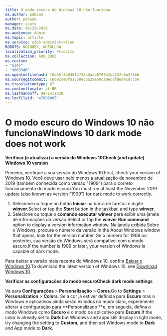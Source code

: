 ```yaml
---
title: O modo escuro do Windows 10 não funciona
ms.author: pebaum
author: pebaum
manager: scotv
ms.date: 08/25/2020
ms.audience: Admin
ms.topic: article
ms.service: o365-administration
ROBOTS: NOINDEX, NOFOLLOW
localization_priority: Priority
ms.collection: Adm_O365
ms.custom:
- "6245"
- "9003346"
ms.openlocfilehash: f0a95f4b045f2735c3aab879941b3237c6a27fb8
ms.sourcegitcommit: c6692ce0fa1358ec3529e59ca0ecdfdea4cdc759
ms.translationtype: HT
ms.contentlocale: pt-BR
ms.lasthandoff: 09/14/2020
ms.locfileid: "47699065"
---
```

# <a name="windows-10-dark-mode-does-not-work"></a><span data-ttu-id="3661b-102">O modo escuro do Windows 10 não funciona</span><span class="sxs-lookup"><span data-stu-id="3661b-102">Windows 10 dark mode does not work</span></span>

<span data-ttu-id="3661b-103">**Verificar (e atualizar) a versão do Windows 10**</span><span class="sxs-lookup"><span data-stu-id="3661b-103">**Check (and update) Windows 10 version**</span></span>

<span data-ttu-id="3661b-104">Primeiro, verifique a sua versão do Windows 10.</span><span class="sxs-lookup"><span data-stu-id="3661b-104">First, check your version of Windows 10.</span></span> <span data-ttu-id="3661b-105">Você deve usar pelo menos a atualização de novembro de 2019 (também conhecida como versão "1909") para o correto funcionamento do modo escuro.</span><span class="sxs-lookup"><span data-stu-id="3661b-105">You must run at least the November 2019 update (also known as version “1909”) for dark mode to work correctly.</span></span>  

1. <span data-ttu-id="3661b-106">Selecione ou toque no botão **Iniciar** na barra de tarefas e digite  **winver**.</span><span class="sxs-lookup"><span data-stu-id="3661b-106">Select or tap the **Start** button in the taskbar, and type  **winver**.</span></span> 
2. <span data-ttu-id="3661b-107">Selecione ou toque o **comando executar winver** para exibir uma janela de informações da versão.</span><span class="sxs-lookup"><span data-stu-id="3661b-107">Select or tap the **winver Run command** option to display a version information window.</span></span>
    <span data-ttu-id="3661b-108">Na janela exibida Sobre o Windows, procure o número da versão.</span><span class="sxs-lookup"><span data-stu-id="3661b-108">In the About Windows window that opens, look for the version number.</span></span> <span data-ttu-id="3661b-109">Se o número for 1909 ou posterior, sua versão do Windows será compatível com o modo escuro.</span><span class="sxs-lookup"><span data-stu-id="3661b-109">If the number is 1909 or later, your version of Windows is capable of dark mode.</span></span>

<span data-ttu-id="3661b-110">Para baixar a versão mais recente do Windows 10, confira [Baixar o Windows 10](https://www.microsoft.com/software-download/windows10).</span><span class="sxs-lookup"><span data-stu-id="3661b-110">To download the latest version of Windows 10, see [Download Windows 10](https://www.microsoft.com/software-download/windows10).</span></span>

<span data-ttu-id="3661b-111">**Verificar as configurações do modo escuro**</span><span class="sxs-lookup"><span data-stu-id="3661b-111">**Check dark mode settings**</span></span>

<span data-ttu-id="3661b-112">Vá para **Configurações** > **Personalização** > **Cores**.</span><span class="sxs-lookup"><span data-stu-id="3661b-112">Go to **Settings** > **Personalization** > **Colors**.</span></span> <span data-ttu-id="3661b-113">Se a cor já estiver definida para  **Escuro** mas o Windows e aplicativos ainda serão exibidos no modo claro, experimente alterar a configuração para  \*\*Personalizado \*\*e, em seguida, defina o modo Windows como **Escuro** e o modo de aplicativo para **Escuro**.</span><span class="sxs-lookup"><span data-stu-id="3661b-113">If the color is already set to  **Dark** but Windows and apps still display in light mode, try changing the setting to  **Custom**, and then set Windows mode to **Dark** and App mode to **Dark**.</span></span>